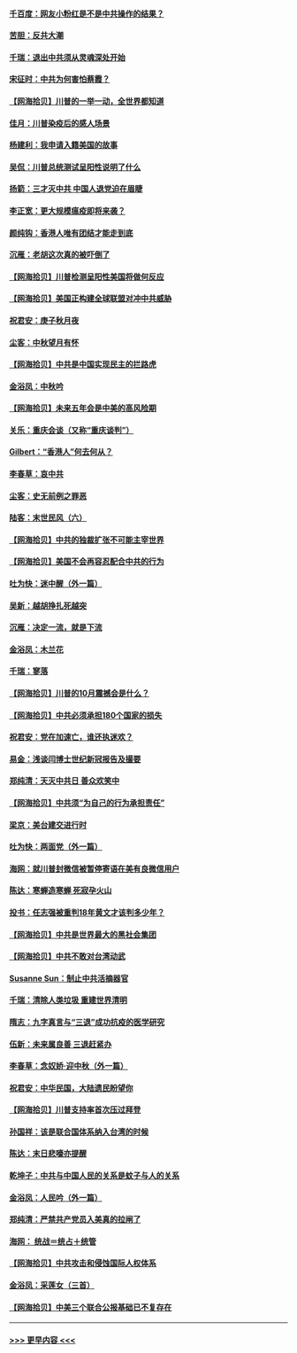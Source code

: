 #### [千百度：网友小粉红是不是中共操作的结果？](../pages/nsc993/n12461025.md?t=10081402) 
#### [苦胆：反共大潮](../pages/nsc993/n12459469.md?t=10081402) 
#### [千瑞：退出中共须从灵魂深处开始](../pages/nsc993/n12459437.md?t=10081402) 
#### [宋征时：中共为何害怕蔡霞？](../pages/nsc993/n12459097.md?t=10081402) 
#### [【网海拾贝】川普的一举一动，全世界都知道](../pages/nsc993/n12458825.md?t=10081402) 
#### [佳月：川普染疫后的感人场景](../pages/nsc993/n12456994.md?t=10081402) 
#### [杨建利：我申请入籍美国的故事](../pages/nsc993/n12455635.md?t=10081402) 
#### [吴侃：川普总统测试呈阳性说明了什么](../pages/nsc993/n12451869.md?t=10081402) 
#### [扬箭：三才灭中共 中国人退党迫在眉睫](../pages/nsc993/n12451842.md?t=10081402) 
#### [李正宽：更大规模瘟疫即将来袭？](../pages/nsc993/n12451455.md?t=10081402) 
#### [颜纯钩：香港人唯有团结才能走到底](../pages/nsc993/n12450870.md?t=10081402) 
#### [沉雁：老胡这次真的被吓倒了](../pages/nsc993/n12449796.md?t=10081402) 
#### [【网海拾贝】川普检测呈阳性美国将做何反应](../pages/nsc993/n12449042.md?t=10081402) 
#### [【网海拾贝】美国正构建全球联盟对冲中共威胁](../pages/nsc993/n12446580.md?t=10081402) 
#### [祝君安：庚子秋月夜](../pages/nsc993/n12445870.md?t=10081402) 
#### [尘客：中秋望月有怀](../pages/nsc993/n12444632.md?t=10081402) 
#### [【网海拾贝】中共是中国实现民主的拦路虎](../pages/nsc993/n12443573.md?t=10081402) 
#### [金浴凤：中秋吟](../pages/nsc993/n12441773.md?t=10081402) 
#### [【网海拾贝】未来五年会是中美的高风险期](../pages/nsc993/n12440760.md?t=10081402) 
#### [关乐：重庆会谈（又称“重庆谈判”）](../pages/nsc993/n12437525.md?t=10081402) 
#### [Gilbert：“香港人”何去何从？](../pages/nsc993/n12435894.md?t=10081402) 
#### [李春草：哀中共](../pages/nsc993/n12435874.md?t=10081402) 
#### [尘客：史无前例之罪恶](../pages/nsc993/n12435762.md?t=10081402) 
#### [陆客：末世民风（六）](../pages/nsc993/n12435354.md?t=10081402) 
#### [【网海拾贝】中共的独裁扩张不可能主宰世界](../pages/nsc993/n12435151.md?t=10081402) 
#### [【网海拾贝】美国不会再容忍配合中共的行为](../pages/nsc993/n12433808.md?t=10081402) 
#### [吐为快：迷中醒（外一篇）](../pages/nsc993/n12433585.md?t=10081402) 
#### [吴新：越胡挣扎死越突](../pages/nsc993/n12433562.md?t=10081402) 
#### [沉雁：决定一流，就是下流](../pages/nsc993/n12432128.md?t=10081402) 
#### [金浴凤：木兰花](../pages/nsc993/n12432124.md?t=10081402) 
#### [千瑞：寥落](../pages/nsc993/n12432071.md?t=10081402) 
#### [【网海拾贝】川普的10月震撼会是什么？](../pages/nsc993/n12431624.md?t=10081402) 
#### [【网海拾贝】中共必须承担180个国家的损失](../pages/nsc993/n12428893.md?t=10081402) 
#### [祝君安：党在加速亡，谁还执迷欢？](../pages/nsc993/n12428652.md?t=10081402) 
#### [易金：浅谈闫博士世纪新冠报告及撮要](../pages/nsc993/n12426822.md?t=10081402) 
#### [郑纯清：天灭中共日 善众欢笑中](../pages/nsc993/n12426784.md?t=10081402) 
#### [【网海拾贝】中共须“为自己的行为承担责任”](../pages/nsc993/n12426067.md?t=10081402) 
#### [梁京：美台建交进行时](../pages/nsc993/n12424066.md?t=10081402) 
#### [吐为快：两面党（外一篇）](../pages/nsc993/n12424043.md?t=10081402) 
#### [海网：就川普封微信被暂停寄语在美有良微信用户](../pages/nsc993/n12424021.md?t=10081402) 
#### [陈达：寒蝉造寒蝉 死寂孕火山](../pages/nsc993/n12423958.md?t=10081402) 
#### [投书：任志强被重判18年黄文才该判多少年？](../pages/nsc993/n12423672.md?t=10081402) 
#### [【网海拾贝】中共是世界最大的黑社会集团](../pages/nsc993/n12423543.md?t=10081402) 
#### [【网海拾贝】中共不敢对台湾动武](../pages/nsc993/n12421418.md?t=10081402) 
#### [Susanne Sun：制止中共活摘器官](../pages/nsc993/n12419654.md?t=10081402) 
#### [千瑞：清除人类垃圾 重建世界清明](../pages/nsc993/n12419414.md?t=10081402) 
#### [隋志：九字真言与“三退”成功抗疫的医学研究](../pages/nsc993/n12419248.md?t=10081402) 
#### [伍新：未来属良善 三退赶紧办](../pages/nsc993/n12418496.md?t=10081402) 
#### [李春草：念奴娇·迎中秋（外一篇）](../pages/nsc993/n12418465.md?t=10081402) 
#### [祝君安：中华民国，大陆遗民盼望你](../pages/nsc993/n12418089.md?t=10081402) 
#### [【网海拾贝】川普支持率首次压过拜登](../pages/nsc993/n12418050.md?t=10081402) 
#### [孙国祥：该是联合国体系纳入台湾的时候](../pages/nsc993/n12417369.md?t=10081402) 
#### [陈达：末日悲嚎亦提醒](../pages/nsc993/n12416736.md?t=10081402) 
#### [乾坤子：中共与中国人民的关系是蚊子与人的关系](../pages/nsc993/n12416632.md?t=10081402) 
#### [金浴凤：人民吟（外一篇）](../pages/nsc993/n12416567.md?t=10081402) 
#### [郑纯清：严禁共产党员入美真的拉闸了](../pages/nsc993/n12416550.md?t=10081402) 
#### [海网： 统战＝统占＋统管](../pages/nsc993/n12416404.md?t=10081402) 
#### [【网海拾贝】中共攻击和侵蚀国际人权体系](../pages/nsc993/n12416250.md?t=10081402) 
#### [金浴凤：采莲女（三首）](../pages/nsc993/n12415517.md?t=10081402) 
#### [【网海拾贝】中美三个联合公报基础已不复存在](../pages/nsc993/n12415054.md?t=10081402) 

----
#### [ >>> 更早内容 <<< ](../indexes/nsc993-earlier.md)
